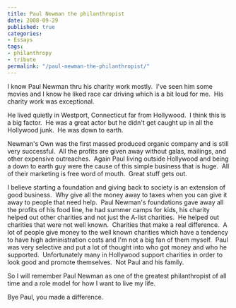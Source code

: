```yaml
---
title: Paul Newman the philanthropist
date: 2008-09-29
published: true
categories:
- Essays
tags:
- philanthropy
- tribute
permalink: "/paul-newman-the-philanthropist/"
---
```

I know Paul Newman thru his charity work mostly.  I've seen him some movies and I know he liked race car driving which is a bit loud for me.  His charity work was exceptional.

He lived quietly in Westport, Connecticut far from Hollywood.  I think this is a big factor.  He was a great actor but he didn't get caught up in all the Hollywood junk.  He was down to earth.

Newman's Own was the first massed produced organic company and is still very successful.  All the profits are given away without galas, mailings, and other expensive outreaches.  Again Paul living outside Hollywood and being a down to earth guy were the cause of this simple business that is huge.  All of their marketing is free word of mouth.  Great stuff gets out.

I believe starting a foundation and giving back to society is an extension of good business.  Why give all the money away to taxes when you can give it away to people that need help.  Paul Newman's foundations gave away all the profits of his food line, he had summer camps for kids, his charity helped out other charities and not just the A-list charities.  He helped out charities that were not well known.  Charities that make a real difference.  A lot of people give money to the well known charities which have a tendency to have high administration costs and I'm not a big fan of them myself.  Paul was very selective and put a lot of thought into who got money and who he supported.  Unfortunately many in Hollywood support charities in order to look good and promote themselves.  Not Paul and his family.

So I will remember Paul Newman as one of the greatest philanthropist of all time and a role model for how I want to live my life.

Bye Paul, you made a difference.